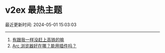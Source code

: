 # v2ex 最热主题

最近更新时间: 2024-05-01 15:03:03

--- 
1. [有跟我一样没赶上高铁的嘛](https://www.v2ex.com/t/1037215) 
2. [Arc 浏览器好在哪？能用插件吗？](https://www.v2ex.com/t/1037227) 
